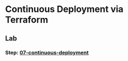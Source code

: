 <!-- .slide: class="exercice" -->

# Continuous Deployment via Terraform

## Lab

### Step: [07-continuous-deployment](https://github.com/sfeir-open-source/sfeir-school-terraform/blob/main/steps/07-continuous-deployment)
